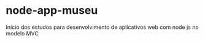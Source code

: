 # node-app-museu
Início dos estudos para desenvolvimento de aplicativos web com node js no modelo MVC
